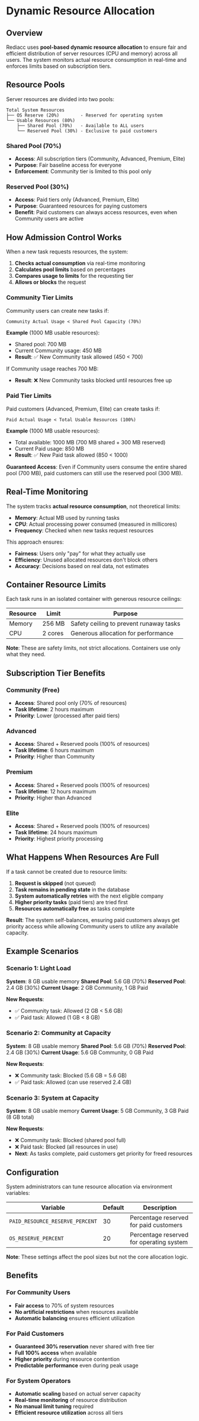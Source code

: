 # Dynamic Resource Allocation

## Overview

Rediacc uses **pool-based dynamic resource allocation** to ensure fair and efficient distribution of server resources (CPU and memory) across all users. The system monitors actual resource consumption in real-time and enforces limits based on subscription tiers.

## Resource Pools

Server resources are divided into two pools:

```
Total System Resources
├── OS Reserve (20%)        - Reserved for operating system
└── Usable Resources (80%)
    ├── Shared Pool (70%)   - Available to ALL users
    └── Reserved Pool (30%) - Exclusive to paid customers
```

### Shared Pool (70%)
- **Access**: All subscription tiers (Community, Advanced, Premium, Elite)
- **Purpose**: Fair baseline access for everyone
- **Enforcement**: Community tier is limited to this pool only

### Reserved Pool (30%)
- **Access**: Paid tiers only (Advanced, Premium, Elite)
- **Purpose**: Guaranteed resources for paying customers
- **Benefit**: Paid customers can always access resources, even when Community users are active

## How Admission Control Works

When a new task requests resources, the system:

1. **Checks actual consumption** via real-time monitoring
2. **Calculates pool limits** based on percentages
3. **Compares usage to limits** for the requesting tier
4. **Allows or blocks** the request

### Community Tier Limits
Community users can create new tasks if:
```
Community Actual Usage < Shared Pool Capacity (70%)
```

**Example** (1000 MB usable resources):
- Shared pool: 700 MB
- Current Community usage: 450 MB
- **Result**: ✅ New Community task allowed (450 < 700)

If Community usage reaches 700 MB:
- **Result**: ❌ New Community tasks blocked until resources free up

### Paid Tier Limits
Paid customers (Advanced, Premium, Elite) can create tasks if:
```
Paid Actual Usage < Total Usable Resources (100%)
```

**Example** (1000 MB usable resources):
- Total available: 1000 MB (700 MB shared + 300 MB reserved)
- Current Paid usage: 850 MB
- **Result**: ✅ New Paid task allowed (850 < 1000)

**Guaranteed Access**: Even if Community users consume the entire shared pool (700 MB), paid customers can still use the reserved pool (300 MB).

## Real-Time Monitoring

The system tracks **actual resource consumption**, not theoretical limits:

- **Memory**: Actual MB used by running tasks
- **CPU**: Actual processing power consumed (measured in millicores)
- **Frequency**: Checked when new tasks request resources

This approach ensures:
- **Fairness**: Users only "pay" for what they actually use
- **Efficiency**: Unused allocated resources don't block others
- **Accuracy**: Decisions based on real data, not estimates

## Container Resource Limits

Each task runs in an isolated container with generous resource ceilings:

| Resource | Limit | Purpose |
|----------|-------|---------|
| Memory | 256 MB | Safety ceiling to prevent runaway tasks |
| CPU | 2 cores | Generous allocation for performance |

**Note**: These are safety limits, not strict allocations. Containers use only what they need.

## Subscription Tier Benefits

### Community (Free)
- **Access**: Shared pool only (70% of resources)
- **Task lifetime**: 2 hours maximum
- **Priority**: Lower (processed after paid tiers)

### Advanced
- **Access**: Shared + Reserved pools (100% of resources)
- **Task lifetime**: 6 hours maximum
- **Priority**: Higher than Community

### Premium
- **Access**: Shared + Reserved pools (100% of resources)
- **Task lifetime**: 12 hours maximum
- **Priority**: Higher than Advanced

### Elite
- **Access**: Shared + Reserved pools (100% of resources)
- **Task lifetime**: 24 hours maximum
- **Priority**: Highest priority processing

## What Happens When Resources Are Full

If a task cannot be created due to resource limits:

1. **Request is skipped** (not queued)
2. **Task remains in pending state** in the database
3. **System automatically retries** with the next eligible company
4. **Higher priority tasks** (paid tiers) are tried first
5. **Resources automatically free** as tasks complete

**Result**: The system self-balances, ensuring paid customers always get priority access while allowing Community users to utilize any available capacity.

## Example Scenarios

### Scenario 1: Light Load
**System**: 8 GB usable memory
**Shared Pool**: 5.6 GB (70%)
**Reserved Pool**: 2.4 GB (30%)
**Current Usage**: 2 GB Community, 1 GB Paid

**New Requests**:
- ✅ Community task: Allowed (2 GB < 5.6 GB)
- ✅ Paid task: Allowed (1 GB < 8 GB)

### Scenario 2: Community at Capacity
**System**: 8 GB usable memory
**Shared Pool**: 5.6 GB (70%)
**Reserved Pool**: 2.4 GB (30%)
**Current Usage**: 5.6 GB Community, 0 GB Paid

**New Requests**:
- ❌ Community task: Blocked (5.6 GB = 5.6 GB)
- ✅ Paid task: Allowed (can use reserved 2.4 GB)

### Scenario 3: System at Capacity
**System**: 8 GB usable memory
**Current Usage**: 5 GB Community, 3 GB Paid (8 GB total)

**New Requests**:
- ❌ Community task: Blocked (shared pool full)
- ❌ Paid task: Blocked (all resources in use)
- **Next**: As tasks complete, paid customers get priority for freed resources

## Configuration

System administrators can tune resource allocation via environment variables:

| Variable | Default | Description |
|----------|---------|-------------|
| `PAID_RESOURCE_RESERVE_PERCENT` | 30 | Percentage reserved for paid customers |
| `OS_RESERVE_PERCENT` | 20 | Percentage reserved for operating system |

**Note**: These settings affect the pool sizes but not the core allocation logic.

## Benefits

### For Community Users
- **Fair access** to 70% of system resources
- **No artificial restrictions** when resources available
- **Automatic balancing** ensures efficient utilization

### For Paid Customers
- **Guaranteed 30% reservation** never shared with free tier
- **Full 100% access** when available
- **Higher priority** during resource contention
- **Predictable performance** even during peak usage

### For System Operators
- **Automatic scaling** based on actual server capacity
- **Real-time monitoring** of resource distribution
- **No manual limit tuning** required
- **Efficient resource utilization** across all tiers
